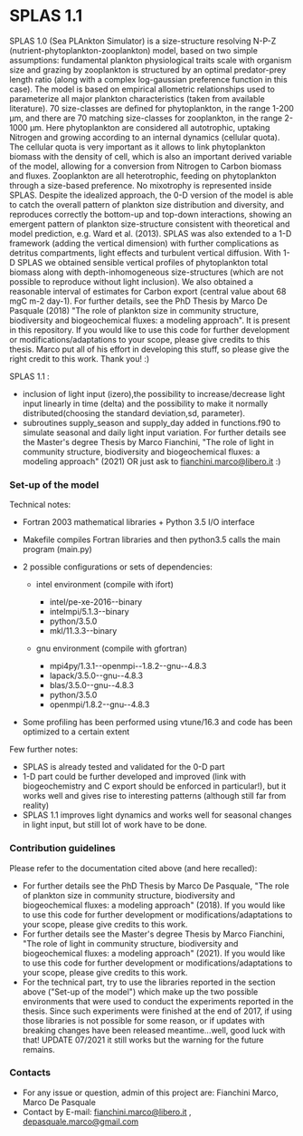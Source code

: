 # SPLAS 1.1 #

SPLAS 1.0 (Sea PLAnkton Simulator) is a size-structure resolving N-P-Z (nutrient-phytoplankton-zooplankton) model, based on two simple assumptions: 
fundamental plankton physiological traits scale with organism size and grazing by zooplankton is structured by an optimal predator-prey length ratio
(along with a complex log-gaussian preference function in this case).
The model is based on empirical allometric relationships used to parameterize all major plankton characteristics (taken from available literature).
70 size-classes are defined for phytoplankton, in the range 1-200 μm, and there are 70 matching size-classes for zooplankton,
in the range 2-1000 μm. Here phytoplankton are considered all autotrophic, uptaking Nitrogen and growing according to an internal dynamics (cellular quota).
The cellular quota is very important as it allows to link phytoplankton biomass with the density of cell, which is also an important derived variable of the model,
allowing for a conversion from Nitrogen to Carbon biomass and fluxes.
Zooplankton are all heterotrophic, feeding on phytoplankton through a size-based preference. No mixotrophy is represented inside SPLAS.
Despite the idealized approach, the 0-D version of the model is able to catch the overall pattern of plankton size distribution and diversity, and reproduces correctly the bottom-up and top-down interactions,
showing an emergent pattern of plankton size-structure consistent with theoretical and model prediction, e.g. Ward et al. (2013).
SPLAS was also extended to a 1-D framework (adding the vertical dimension) with further complications as detritus compartments, light effects and turbulent vertical diffusion.
With 1-D SPLAS we obtained sensible vertical profiles of phytoplankton total biomass along with depth-inhomogeneous size-structures 
(which are not possible to reproduce without light inclusion).
We also obtained a reasonable interval of estimates for Carbon export (central value about 68 mgC m-2 day-1).
For further details, see the PhD Thesis by Marco De Pasquale (2018) "The role of plankton size in community structure, biodiversity and biogeochemical fluxes: a modeling approach". It is present in this repository.
If you would like to use this code for further development or modifications/adaptations to your scope, please give credits to this thesis.
Marco put all of his effort in developing this stuff, so please give the right credit to this work.
Thank you! :) 

SPLAS 1.1 :
- inclusion of light input (izero),the possibility to increase/decrease light input linearly in time (delta) and the possibility to make it normally distributed(choosing the standard deviation,sd, parameter). 
- subroutines supply_season and supply_day added in functions.f90 to simulate seasonal and daily light input variation.
For further details see the Master's degree Thesis by Marco Fianchini, "The role of light in community structure, biodiversity and biogeochemical fluxes: a modeling approach"         (2021) OR just ask to fianchini.marco@libero.it :)

### Set-up of the model ###

Technical notes:

* Fortran 2003 mathematical libraries + Python 3.5 I/O interface
* Makefile compiles Fortran libraries and then python3.5 calls the main program (main.py)
* 2 possible configurations or sets of dependencies: 
	* intel environment (compile with ifort)
		- intel/pe-xe-2016--binary
 	    - intelmpi/5.1.3--binary
 		- python/3.5.0
 		- mkl/11.3.3--binary

	* gnu environment (compile with gfortran)
		- mpi4py/1.3.1--openmpi--1.8.2--gnu--4.8.3
		- lapack/3.5.0--gnu--4.8.3
		- blas/3.5.0--gnu--4.8.3
		- python/3.5.0
		- openmpi/1.8.2--gnu--4.8.3
		
* Some profiling has been performed using vtune/16.3 and code has been optimized to a certain extent

Few further notes:

* SPLAS is already tested and validated for the 0-D part
* 1-D part could be further developed and improved (link with biogeochemistry and C export should be enforced in particular!),
  but it works well and gives rise to interesting patterns (although still far from reality)
* SPLAS 1.1 improves light dynamics and works well for seasonal changes in light input, but still lot of work have to be done. 

### Contribution guidelines ###

Please refer to the documentation cited above (and here recalled):

* For further details see the PhD Thesis by Marco De Pasquale, "The role of plankton size in community structure, biodiversity and biogeochemical fluxes: a modeling approach" (2018).
  If you would like to use this code for further development or modifications/adaptations to your scope, please give credits to this work.
* For further details see the Master's degree Thesis by Marco Fianchini, "The role of light in community structure, biodiversity and biogeochemical fluxes: a modeling approach"         (2021).
  If you would like to use this code for further development or modifications/adaptations to your scope, please give credits to this work.
* For the technical part, try to use the libraries reported in the section above ("Set-up of the model") which make up the two possible environments
  that were used to conduct the experiments reported in the thesis. Since such experiments were finished at the end of 2017, if using those libraries is not possible for some reason,
  or if updates with breaking changes have been released meantime...well, good luck with that!
  UPDATE 07/2021 it still works but the warning for the future remains. 


### Contacts ###

* For any issue or question, admin of this project are: Fianchini Marco, Marco De Pasquale
* Contact by E-mail: fianchini.marco@libero.it , depasquale.marco@gmail.com
